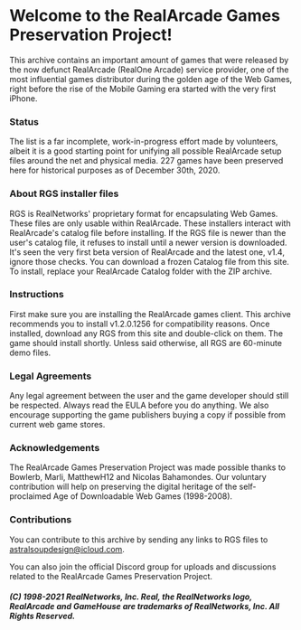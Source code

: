 # Welcome to the RealArcade Games Preservation Project!

This archive contains an important amount of games that were released by the now defunct RealArcade (RealOne Arcade) service provider, one of the most influential games distributor during the golden age of the Web Games, right before the rise of the Mobile Gaming era started with the very first iPhone.


### Status

The list is a far incomplete, work-in-progress effort made by volunteers, albeit it is a good starting point for unifying all possible RealArcade setup files around the net and physical media. 227 games have been preserved here for historical purposes as of December 30th, 2020.


### About RGS installer files

RGS is RealNetworks' proprietary format for encapsulating Web Games. These files are only usable within RealArcade. These installers interact with RealArcade's catalog file before installing. If the RGS file is newer than the user's catalog file, it refuses to install until a newer version is downloaded. It's seen the very first beta version of RealArcade and the latest one, v1.4, ignore those checks. You can download a frozen Catalog file from this site. To install, replace your RealArcade Catalog folder with the ZIP archive.


### Instructions

First make sure you are installing the RealArcade games client. This archive recommends you to install v1.2.0.1256 for compatibility reasons. Once installed, download any RGS from this site and double-click on them. The game should install shortly. Unless said otherwise, all RGS are 60-minute demo files.


### Legal Agreements

Any legal agreement between the user and the game developer should still be respected. Always read the EULA before you do anything. We also encourage supporting the game publishers buying a copy if possible from current web game stores.


### Acknowledgements

The RealArcade Games Preservation Project was made possible thanks to Bowlerb, Marli, MatthewH12 and Nicolas Bahamondes. Our voluntary contribution will help on preserving the digital heritage of the self-proclaimed Age of Downloadable Web Games (1998-2008).


### Contributions

You can contribute to this archive by sending any links to RGS files to astralsoupdesign@icloud.com.

You can also join the official Discord group for uploads and discussions related to the RealArcade Games Preservation Project.


 
 
 

##### (C) 1998-2021 RealNetworks, Inc. Real, the RealNetworks logo, RealArcade and GameHouse are trademarks of RealNetworks, Inc. All Rights Reserved.
